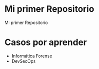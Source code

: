 # Mi primer Repositorio
Mi primer Repositorio

# Casos por aprender

- Informática Forense
- DevSecOps
